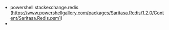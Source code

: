 - powershell stackexchange.redis (https://www.powershellgallery.com/packages/Saritasa.Redis/1.2.0/Content/Saritasa.Redis.psm1)
- 
